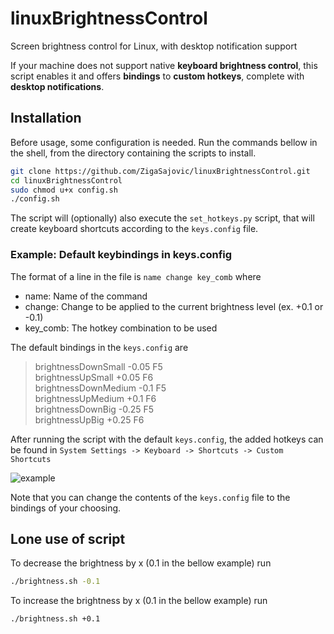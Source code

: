# linuxBrightnessControl
Screen brightness control for Linux, with desktop notification support

If your machine does not support native **keyboard brightness control**, this script enables it and offers **bindings** to **custom hotkeys**, complete with **desktop notifications**.

## Installation

Before usage, some configuration is needed. Run the commands bellow in the shell, from the directory containing the scripts to install.

```bash
git clone https://github.com/ZigaSajovic/linuxBrightnessControl.git
cd linuxBrightnessControl
sudo chmod u+x config.sh
./config.sh
```

The script will (optionally) also execute the ```set_hotkeys.py``` script, that will create keyboard shortcuts according to the ```keys.config``` file.

### Example: Default keybindings in keys.config

The format of a line in the file is
```name change key_comb``` where
* name: Name of the command
* change: Change to be applied to the current brightness level (ex. +0.1 or -0.1)
* key_comb: The hotkey combination to be used

The default bindings in the ```keys.config``` are
  
>brightnessDownSmall -0.05 F5  
>brightnessUpSmall +0.05 F6  
>brightnessDownMedium -0.1 <Control>F5  
>brightnessUpMedium +0.1 <Control>F6  
>brightnessDownBig -0.25 <Control><Shift>F5  
>brightnessUpBig +0.25 <Control><Shift>F6  

After running the script with the default ```keys.config```, the added hotkeys can be found in ```System Settings -> Keyboard -> Shortcuts -> Custom Shortcuts```

![example](example.png)

Note that you can change the contents of the ```keys.config``` file to the bindings of your choosing.

## Lone use of script

To decrease the brightness by x (0.1 in the bellow example) run

```bash
./brightness.sh -0.1
```

To increase the brightness by x (0.1 in the bellow example) run

```bash
./brightness.sh +0.1
```
